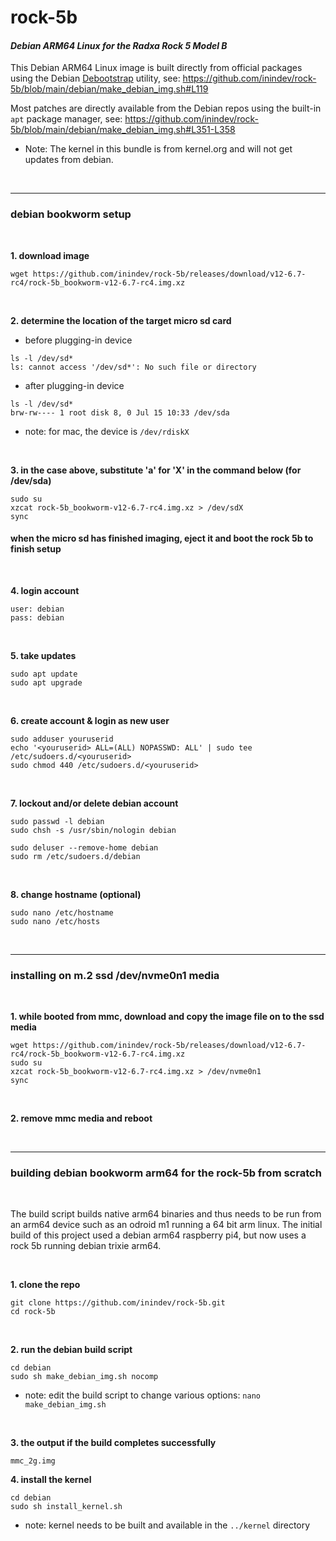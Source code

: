 # rock-5b
#### *Debian ARM64 Linux for the Radxa Rock 5 Model B*

This Debian ARM64 Linux image is built directly from official packages using the Debian [Debootstrap](https://wiki.debian.org/Debootstrap) utility, see: https://github.com/inindev/rock-5b/blob/main/debian/make_debian_img.sh#L119

Most patches are directly available from the Debian repos using the built-in ```apt``` package manager, see: https://github.com/inindev/rock-5b/blob/main/debian/make_debian_img.sh#L351-L358

* Note: The kernel in this bundle is from kernel.org and will not get updates from debian.

<br/>

---
### debian bookworm setup

<br/>

**1. download image**
```
wget https://github.com/inindev/rock-5b/releases/download/v12-6.7-rc4/rock-5b_bookworm-v12-6.7-rc4.img.xz
```

<br/>

**2. determine the location of the target micro sd card**

 * before plugging-in device
```
ls -l /dev/sd*
ls: cannot access '/dev/sd*': No such file or directory
```

 * after plugging-in device
```
ls -l /dev/sd*
brw-rw---- 1 root disk 8, 0 Jul 15 10:33 /dev/sda
```
* note: for mac, the device is ```/dev/rdiskX```

<br/>

**3. in the case above, substitute 'a' for 'X' in the command below (for /dev/sda)**
```
sudo su
xzcat rock-5b_bookworm-v12-6.7-rc4.img.xz > /dev/sdX
sync
```

#### when the micro sd has finished imaging, eject it and boot the rock 5b to finish setup

<br/>

**4. login account**
```
user: debian
pass: debian
```

<br/>

**5. take updates**
```
sudo apt update
sudo apt upgrade
```

<br/>

**6. create account & login as new user**
```
sudo adduser youruserid
echo '<youruserid> ALL=(ALL) NOPASSWD: ALL' | sudo tee /etc/sudoers.d/<youruserid>
sudo chmod 440 /etc/sudoers.d/<youruserid>
```

<br/>

**7. lockout and/or delete debian account**
```
sudo passwd -l debian
sudo chsh -s /usr/sbin/nologin debian
```

```
sudo deluser --remove-home debian
sudo rm /etc/sudoers.d/debian
```

<br/>

**8. change hostname (optional)**
```
sudo nano /etc/hostname
sudo nano /etc/hosts
```

<br/>

---
### installing on m.2 ssd /dev/nvme0n1 media

<br/>

**1. while booted from mmc, download and copy the image file on to the ssd media**
```
wget https://github.com/inindev/rock-5b/releases/download/v12-6.7-rc4/rock-5b_bookworm-v12-6.7-rc4.img.xz
sudo su
xzcat rock-5b_bookworm-v12-6.7-rc4.img.xz > /dev/nvme0n1
sync
```

<br/>

**2. remove mmc media and reboot**

<br/>

---
### building debian bookworm arm64 for the rock-5b from scratch

<br/>

The build script builds native arm64 binaries and thus needs to be run from an arm64 device such as an odroid m1 running 
a 64 bit arm linux. The initial build of this project used a debian arm64 raspberry pi4, but now uses a rock 5b running 
debian trixie arm64.

<br/>

**1. clone the repo**
```
git clone https://github.com/inindev/rock-5b.git
cd rock-5b
```

<br/>

**2. run the debian build script**
```
cd debian
sudo sh make_debian_img.sh nocomp
```
* note: edit the build script to change various options: ```nano make_debian_img.sh```

<br/>

**3. the output if the build completes successfully**
```
mmc_2g.img
```

**4. install the kernel**
```
cd debian
sudo sh install_kernel.sh
```
* note: kernel needs to be built and available in the ```../kernel``` directory

<br/>

<br/>
